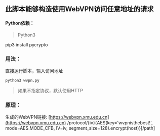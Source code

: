 ## 此脚本能够构造使用WebVPN访问任意地址的请求
#### Python依赖：
> Python3

pip3 install pycrypto
### 用法：
直接运行脚本，输入访问地址

`python3 wvpn.py`

> 如果不指定协议，默认使用HTTP

### 原理：
生成的WebVPN链接: [https://webvpn.xmu.edu.cn](https://webvpn.xmu.edu.cn) /protocol/{iv}{AES(key='wvpnisthebest!', mode=AES.MODE_CFB, IV=iv, segment_size=128).encrypt(host)}\[/path]
